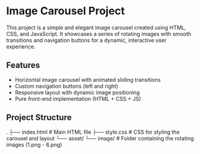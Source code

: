 # Image Carousel Project 

This project is a simple and elegant image carousel created using HTML, CSS, and JavaScript. It showcases a series of rotating images with smooth transitions and navigation buttons for a dynamic, interactive user experience.

##  Features

- Horizontal image carousel with animated sliding transitions
- Custom navigation buttons (left and right)
- Responsive layout with dynamic image positioning
- Pure front-end implementation (HTML + CSS + JS)

##  Project Structure
.
├── index.html # Main HTML file
├── style.css # CSS for styling the carousel and layout
└── asset/
└── image/ # Folder containing the rotating images (1.png - 6.png)
